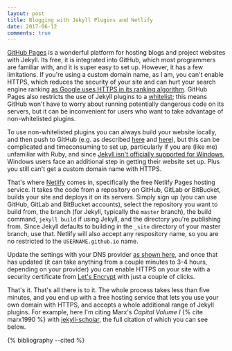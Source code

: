 ```yaml
---
layout: post
title: Blogging with Jekyll Plugins and Netlify
date: 2017-06-12
comments: true
---
```


[GitHub Pages](https://pages.github.com/) is a wonderful platform for hosting blogs and project websites with Jekyll. Its free, it is integrated into GitHub, which most programmers are familiar with, and it is super easy to set up. However, it has a few limitations. If you're using a custom domain name, as I am, you can't enable HTTPS, which reduces the security of your site and can hurt your search engine ranking [as Google uses HTTPS in its ranking algorithm](https://webmasters.googleblog.com/2014/08/https-as-ranking-signal.html). GitHub Pages also restricts the use of Jekyll plugins to a [whitelist](https://pages.github.com/versions/); this means GitHub won't have to worry about running potentially dangerous code on its servers, but it can be inconvenient for users who want to take advantage of non-whitelisted plugins.

To use non-whitelisted plugins you can always build your website locally, and then push to GitHub (e.g. as described [here](https://www.sitepoint.com/jekyll-plugins-github/) and [here](http://davidensinger.com/2013/07/automating-jekyll-deployment-to-github-pages-with-rake/)), but this can be complicated and timeconsuming to set up, particularly if you are (like me) unfamiliar with Ruby, and since [Jekyll isn't officially supported for Windows](https://jekyllrb.com/docs/windows/), Windows users face an additional step in getting their website set up. Plus you still can't get a custom domain name with HTTPS.

That's where [Netlify](https://www.netlify.com/) comes in, specifically the free Netlify Pages hosting service. It takes the code from a repository on GitHub, GitLab or BitBucket, builds your site and deploys it on its servers. Simply sign up (you can use GitHub, GitLab and BitBucket accounts), select the repository you want to build from, the branch (for Jekyll, typically the `master` branch), the build command, `jekyll build` if using Jekyll, and the directory you're publishing from. Since Jekyll defaults to building in the `_site` directory of your master branch, use that. Netlify will also accept any respository name, so you are no restricted to the `USERNAME.github.io` name.

Update the settings with your DNS provider [as shown here](https://www.netlify.com/docs/custom-domains/#dns-configuration), and once that has updated (it can take anything from a couple minutes to 3-4 hours, depending on your provider) you can enable HTTPS on your site with a security certificate from [Let's Encrypt](https://letsencrypt.org/) with just a couple of clicks.

That's it. That's all there is to it. The whole process takes less than five minutes, and you end up with a free hosting service that lets you use your own domain with HTTPS, and accepts a whole additional range of Jekyll plugins. For example, here I'm citing Marx's _Capital Volume I_ {% cite marx1990 %} with [jekyll-scholar](https://github.com/inukshuk/jekyll-scholar), the full citation of which you can see below.


{% bibliography --cited %}
